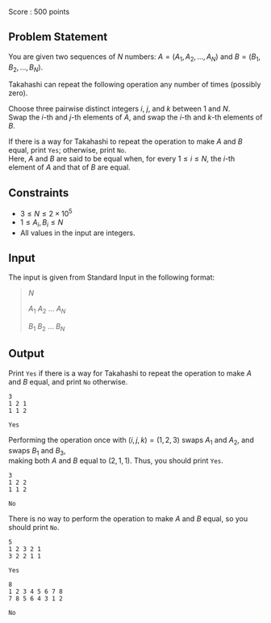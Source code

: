 Score : $500$ points

## Problem Statement

You are given two sequences of $N$ numbers: $A=(A_1,A_2,\ldots,A_N)$ and $B=(B_1,B_2,\ldots,B_N)$.

Takahashi can repeat the following operation any number of times (possibly zero).

Choose three pairwise distinct integers $i$, $j$, and $k$ between $1$ and $N$.<br>
Swap the $i$-th and $j$-th elements of $A$, and swap the $i$-th and $k$-th elements of $B$.

If there is a way for Takahashi to repeat the operation to make $A$ and $B$ equal, print `Yes`; otherwise, print `No`.<br>
Here, $A$ and $B$ are said to be equal when, for every $1\leq i\leq N$, the $i$-th element of $A$ and that of $B$ are equal.

## Constraints

- $3 \leq N \leq 2\times 10^5$
- $1\leq A_i,B_i\leq N$
- All values in the input are integers.

## Input

The input is given from Standard Input in the following format:

> $N$
> 
> $A_1$ $A_2$ $\ldots$ $A_N$
> 
> $B_1$ $B_2$ $\ldots$ $B_N$

## Output

Print `Yes` if there is a way for Takahashi to repeat the operation to make $A$ and $B$ equal, and print `No` otherwise.

```input1
3
1 2 1
1 1 2
```

```output1
Yes
```

Performing the operation once with $(i,j,k)=(1,2,3)$ swaps $A_1$ and $A_2$, and swaps $B_1$ and $B_3$,<br>
making both $A$ and $B$ equal to $(2,1,1)$. Thus, you should print `Yes`.

```input2
3
1 2 2
1 1 2
```

```output2
No
```

There is no way to perform the operation to make $A$ and $B$ equal, so you should print `No`.

```input3
5
1 2 3 2 1
3 2 2 1 1
```

```output3
Yes
```

```input4
8
1 2 3 4 5 6 7 8
7 8 5 6 4 3 1 2
```

```output4
No
```